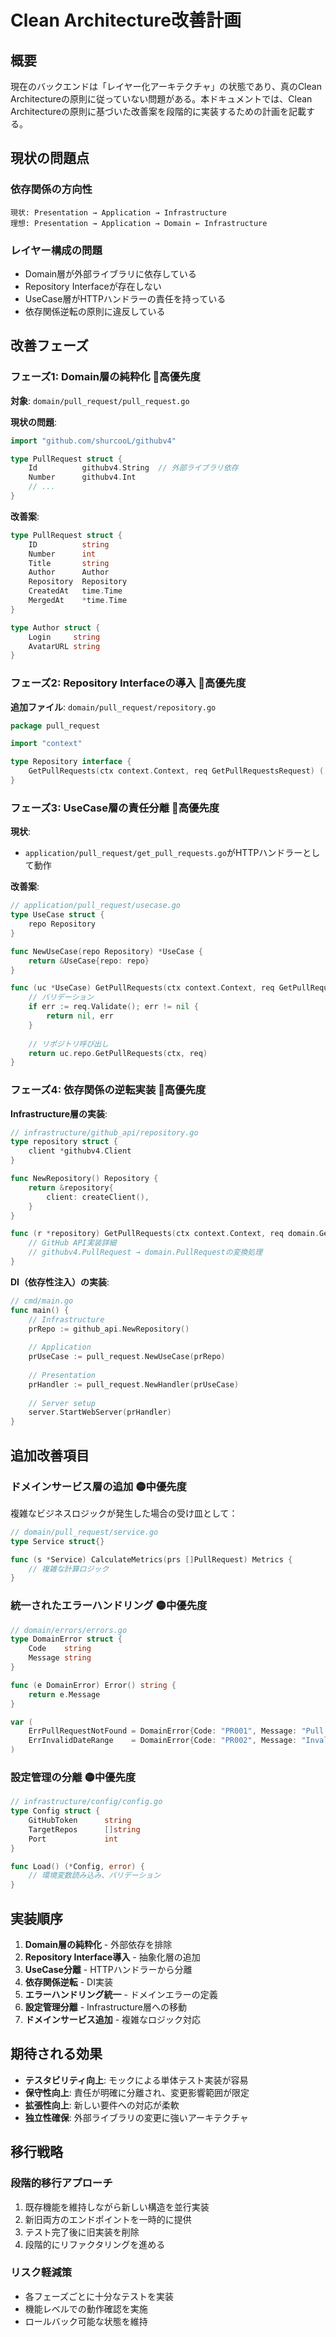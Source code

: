 # Clean Architecture改善計画

## 概要
現在のバックエンドは「レイヤー化アーキテクチャ」の状態であり、真のClean Architectureの原則に従っていない問題がある。本ドキュメントでは、Clean Architectureの原則に基づいた改善案を段階的に実装するための計画を記載する。

## 現状の問題点

### 依存関係の方向性
```
現状: Presentation → Application → Infrastructure
理想: Presentation → Application → Domain ← Infrastructure
```

### レイヤー構成の問題
- Domain層が外部ライブラリに依存している
- Repository Interfaceが存在しない  
- UseCase層がHTTPハンドラーの責任を持っている
- 依存関係逆転の原則に違反している

## 改善フェーズ

### フェーズ1: Domain層の純粋化 🔴高優先度
**対象**: `domain/pull_request/pull_request.go`

**現状の問題**:
```go
import "github.com/shurcooL/githubv4"

type PullRequest struct {
    Id          githubv4.String  // 外部ライブラリ依存
    Number      githubv4.Int
    // ...
}
```

**改善案**:
```go
type PullRequest struct {
    ID          string
    Number      int
    Title       string
    Author      Author
    Repository  Repository
    CreatedAt   time.Time
    MergedAt    *time.Time
}

type Author struct {
    Login     string
    AvatarURL string
}
```

### フェーズ2: Repository Interfaceの導入 🔴高優先度

**追加ファイル**: `domain/pull_request/repository.go`
```go
package pull_request

import "context"

type Repository interface {
    GetPullRequests(ctx context.Context, req GetPullRequestsRequest) ([]PullRequest, error)
}
```

### フェーズ3: UseCase層の責任分離 🔴高優先度

**現状**: 
- `application/pull_request/get_pull_requests.go`がHTTPハンドラーとして動作

**改善案**:
```go
// application/pull_request/usecase.go
type UseCase struct {
    repo Repository
}

func NewUseCase(repo Repository) *UseCase {
    return &UseCase{repo: repo}
}

func (uc *UseCase) GetPullRequests(ctx context.Context, req GetPullRequestsRequest) ([]PullRequest, error) {
    // バリデーション
    if err := req.Validate(); err != nil {
        return nil, err
    }
    
    // リポジトリ呼び出し
    return uc.repo.GetPullRequests(ctx, req)
}
```

### フェーズ4: 依存関係の逆転実装 🔴高優先度

**Infrastructure層の実装**:
```go
// infrastructure/github_api/repository.go
type repository struct {
    client *githubv4.Client
}

func NewRepository() Repository {
    return &repository{
        client: createClient(),
    }
}

func (r *repository) GetPullRequests(ctx context.Context, req domain.GetPullRequestsRequest) ([]domain.PullRequest, error) {
    // GitHub API実装詳細
    // githubv4.PullRequest → domain.PullRequestの変換処理
}
```

**DI（依存性注入）の実装**:
```go
// cmd/main.go
func main() {
    // Infrastructure
    prRepo := github_api.NewRepository()
    
    // Application
    prUseCase := pull_request.NewUseCase(prRepo)
    
    // Presentation
    prHandler := pull_request.NewHandler(prUseCase)
    
    // Server setup
    server.StartWebServer(prHandler)
}
```

## 追加改善項目

### ドメインサービス層の追加 🟡中優先度
複雑なビジネスロジックが発生した場合の受け皿として：

```go
// domain/pull_request/service.go
type Service struct{}

func (s *Service) CalculateMetrics(prs []PullRequest) Metrics {
    // 複雑な計算ロジック
}
```

### 統一されたエラーハンドリング 🟡中優先度
```go
// domain/errors/errors.go
type DomainError struct {
    Code    string
    Message string
}

func (e DomainError) Error() string {
    return e.Message
}

var (
    ErrPullRequestNotFound = DomainError{Code: "PR001", Message: "Pull request not found"}
    ErrInvalidDateRange    = DomainError{Code: "PR002", Message: "Invalid date range"}
)
```

### 設定管理の分離 🟡中優先度
```go
// infrastructure/config/config.go
type Config struct {
    GitHubToken      string
    TargetRepos      []string
    Port             int
}

func Load() (*Config, error) {
    // 環境変数読み込み、バリデーション
}
```

## 実装順序

1. **Domain層の純粋化** - 外部依存を排除
2. **Repository Interface導入** - 抽象化層の追加
3. **UseCase分離** - HTTPハンドラーから分離
4. **依存関係逆転** - DI実装
5. **エラーハンドリング統一** - ドメインエラーの定義
6. **設定管理分離** - Infrastructure層への移動
7. **ドメインサービス追加** - 複雑なロジック対応

## 期待される効果

- **テスタビリティ向上**: モックによる単体テスト実装が容易
- **保守性向上**: 責任が明確に分離され、変更影響範囲が限定
- **拡張性向上**: 新しい要件への対応が柔軟
- **独立性確保**: 外部ライブラリの変更に強いアーキテクチャ

## 移行戦略

### 段階的移行アプローチ
1. 既存機能を維持しながら新しい構造を並行実装
2. 新旧両方のエンドポイントを一時的に提供
3. テスト完了後に旧実装を削除
4. 段階的にリファクタリングを進める

### リスク軽減策
- 各フェーズごとに十分なテストを実装
- 機能レベルでの動作確認を実施
- ロールバック可能な状態を維持